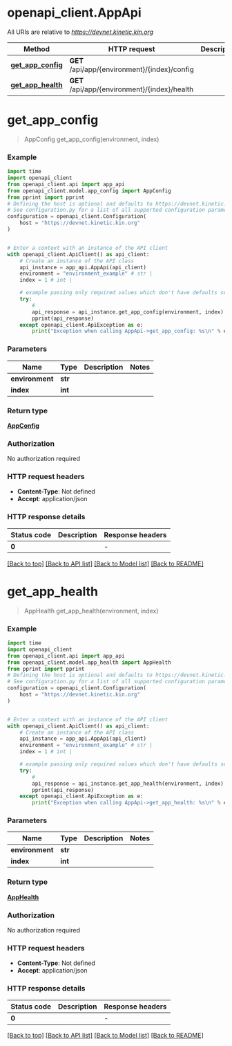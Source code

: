 # openapi_client.AppApi

All URIs are relative to *https://devnet.kinetic.kin.org*

Method | HTTP request | Description
------------- | ------------- | -------------
[**get_app_config**](AppApi.md#get_app_config) | **GET** /api/app/{environment}/{index}/config | 
[**get_app_health**](AppApi.md#get_app_health) | **GET** /api/app/{environment}/{index}/health | 


# **get_app_config**
> AppConfig get_app_config(environment, index)



### Example


```python
import time
import openapi_client
from openapi_client.api import app_api
from openapi_client.model.app_config import AppConfig
from pprint import pprint
# Defining the host is optional and defaults to https://devnet.kinetic.kin.org
# See configuration.py for a list of all supported configuration parameters.
configuration = openapi_client.Configuration(
    host = "https://devnet.kinetic.kin.org"
)


# Enter a context with an instance of the API client
with openapi_client.ApiClient() as api_client:
    # Create an instance of the API class
    api_instance = app_api.AppApi(api_client)
    environment = "environment_example" # str | 
    index = 1 # int | 

    # example passing only required values which don't have defaults set
    try:
        # 
        api_response = api_instance.get_app_config(environment, index)
        pprint(api_response)
    except openapi_client.ApiException as e:
        print("Exception when calling AppApi->get_app_config: %s\n" % e)
```


### Parameters

Name | Type | Description  | Notes
------------- | ------------- | ------------- | -------------
 **environment** | **str**|  |
 **index** | **int**|  |

### Return type

[**AppConfig**](AppConfig.md)

### Authorization

No authorization required

### HTTP request headers

 - **Content-Type**: Not defined
 - **Accept**: application/json


### HTTP response details

| Status code | Description | Response headers |
|-------------|-------------|------------------|
**0** |  |  -  |

[[Back to top]](#) [[Back to API list]](../README.md#documentation-for-api-endpoints) [[Back to Model list]](../README.md#documentation-for-models) [[Back to README]](../README.md)

# **get_app_health**
> AppHealth get_app_health(environment, index)



### Example


```python
import time
import openapi_client
from openapi_client.api import app_api
from openapi_client.model.app_health import AppHealth
from pprint import pprint
# Defining the host is optional and defaults to https://devnet.kinetic.kin.org
# See configuration.py for a list of all supported configuration parameters.
configuration = openapi_client.Configuration(
    host = "https://devnet.kinetic.kin.org"
)


# Enter a context with an instance of the API client
with openapi_client.ApiClient() as api_client:
    # Create an instance of the API class
    api_instance = app_api.AppApi(api_client)
    environment = "environment_example" # str | 
    index = 1 # int | 

    # example passing only required values which don't have defaults set
    try:
        # 
        api_response = api_instance.get_app_health(environment, index)
        pprint(api_response)
    except openapi_client.ApiException as e:
        print("Exception when calling AppApi->get_app_health: %s\n" % e)
```


### Parameters

Name | Type | Description  | Notes
------------- | ------------- | ------------- | -------------
 **environment** | **str**|  |
 **index** | **int**|  |

### Return type

[**AppHealth**](AppHealth.md)

### Authorization

No authorization required

### HTTP request headers

 - **Content-Type**: Not defined
 - **Accept**: application/json


### HTTP response details

| Status code | Description | Response headers |
|-------------|-------------|------------------|
**0** |  |  -  |

[[Back to top]](#) [[Back to API list]](../README.md#documentation-for-api-endpoints) [[Back to Model list]](../README.md#documentation-for-models) [[Back to README]](../README.md)


